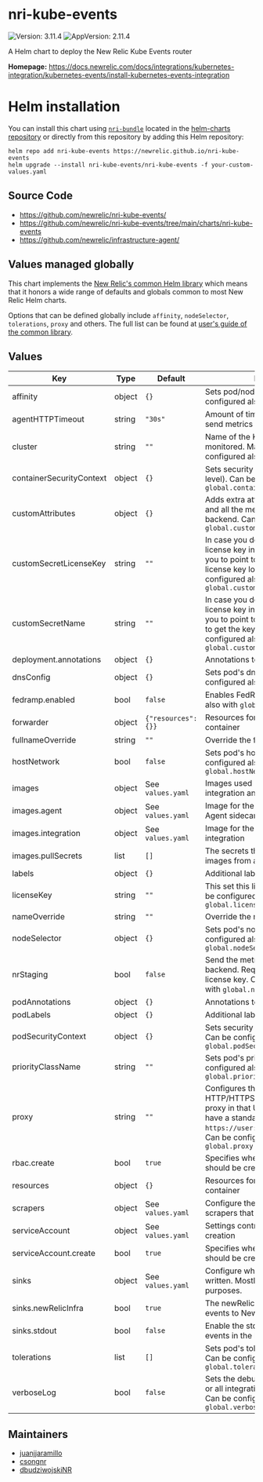 # nri-kube-events

![Version: 3.11.4](https://img.shields.io/badge/Version-3.11.4-informational?style=flat-square) ![AppVersion: 2.11.4](https://img.shields.io/badge/AppVersion-2.11.4-informational?style=flat-square)

A Helm chart to deploy the New Relic Kube Events router

**Homepage:** <https://docs.newrelic.com/docs/integrations/kubernetes-integration/kubernetes-events/install-kubernetes-events-integration>

# Helm installation

You can install this chart using [`nri-bundle`](https://github.com/newrelic/helm-charts/tree/master/charts/nri-bundle) located in the
[helm-charts repository](https://github.com/newrelic/helm-charts) or directly from this repository by adding this Helm repository:

```shell
helm repo add nri-kube-events https://newrelic.github.io/nri-kube-events
helm upgrade --install nri-kube-events/nri-kube-events -f your-custom-values.yaml
```

## Source Code

* <https://github.com/newrelic/nri-kube-events/>
* <https://github.com/newrelic/nri-kube-events/tree/main/charts/nri-kube-events>
* <https://github.com/newrelic/infrastructure-agent/>

## Values managed globally

This chart implements the [New Relic's common Helm library](https://github.com/newrelic/helm-charts/tree/master/library/common-library) which
means that it honors a wide range of defaults and globals common to most New Relic Helm charts.

Options that can be defined globally include `affinity`, `nodeSelector`, `tolerations`, `proxy` and others. The full list can be found at
[user's guide of the common library](https://github.com/newrelic/helm-charts/blob/master/library/common-library/README.md).

## Values

| Key | Type | Default | Description |
|-----|------|---------|-------------|
| affinity | object | `{}` | Sets pod/node affinities. Can be configured also with `global.affinity` |
| agentHTTPTimeout | string | `"30s"` | Amount of time to wait until timeout to send metrics to the metric forwarder |
| cluster | string | `""` | Name of the Kubernetes cluster monitored. Mandatory. Can be configured also with `global.cluster` |
| containerSecurityContext | object | `{}` | Sets security context (at container level). Can be configured also with `global.containerSecurityContext` |
| customAttributes | object | `{}` | Adds extra attributes to the cluster and all the metrics emitted to the backend. Can be configured also with `global.customAttributes` |
| customSecretLicenseKey | string | `""` | In case you don't want to have the license key in you values, this allows you to point to which secret key is the license key located. Can be configured also with `global.customSecretLicenseKey` |
| customSecretName | string | `""` | In case you don't want to have the license key in you values, this allows you to point to a user created secret to get the key from there. Can be configured also with `global.customSecretName` |
| deployment.annotations | object | `{}` | Annotations to add to the Deployment. |
| dnsConfig | object | `{}` | Sets pod's dnsConfig. Can be configured also with `global.dnsConfig` |
| fedramp.enabled | bool | `false` | Enables FedRAMP. Can be configured also with `global.fedramp.enabled` |
| forwarder | object | `{"resources":{}}` | Resources for the forwarder sidecar container |
| fullnameOverride | string | `""` | Override the full name of the release |
| hostNetwork | bool | `false` | Sets pod's hostNetwork. Can be configured also with `global.hostNetwork` |
| images | object | See `values.yaml` | Images used by the chart for the integration and agents |
| images.agent | object | See `values.yaml` | Image for the New Relic Infrastructure Agent sidecar |
| images.integration | object | See `values.yaml` | Image for the New Relic Kubernetes integration |
| images.pullSecrets | list | `[]` | The secrets that are needed to pull images from a custom registry. |
| labels | object | `{}` | Additional labels for chart objects |
| licenseKey | string | `""` | This set this license key to use. Can be configured also with `global.licenseKey` |
| nameOverride | string | `""` | Override the name of the chart |
| nodeSelector | object | `{}` | Sets pod's node selector. Can be configured also with `global.nodeSelector` |
| nrStaging | bool | `false` | Send the metrics to the staging backend. Requires a valid staging license key. Can be configured also with `global.nrStaging` |
| podAnnotations | object | `{}` | Annotations to add to the pod. |
| podLabels | object | `{}` | Additional labels for chart pods |
| podSecurityContext | object | `{}` | Sets security context (at pod level). Can be configured also with `global.podSecurityContext` |
| priorityClassName | string | `""` | Sets pod's priorityClassName. Can be configured also with `global.priorityClassName` |
| proxy | string | `""` | Configures the integration to send all HTTP/HTTPS request through the proxy in that URL. The URL should have a standard format like `https://user:password@hostname:port`. Can be configured also with `global.proxy` |
| rbac.create | bool | `true` | Specifies whether RBAC resources should be created |
| resources | object | `{}` | Resources for the integration container |
| scrapers | object | See `values.yaml` | Configure the various kinds of scrapers that should be run. |
| serviceAccount | object | See `values.yaml` | Settings controlling ServiceAccount creation |
| serviceAccount.create | bool | `true` | Specifies whether a ServiceAccount should be created |
| sinks | object | See `values.yaml` | Configure where will the metrics be written. Mostly for debugging purposes. |
| sinks.newRelicInfra | bool | `true` | The newRelicInfra sink sends all events to New Relic. |
| sinks.stdout | bool | `false` | Enable the stdout sink to also see all events in the logs. |
| tolerations | list | `[]` | Sets pod's tolerations to node taints. Can be configured also with `global.tolerations` |
| verboseLog | bool | `false` | Sets the debug logs to this integration or all integrations if it is set globally. Can be configured also with `global.verboseLog` |

## Maintainers

* [juanjjaramillo](https://github.com/juanjjaramillo)
* [csongnr](https://github.com/csongnr)
* [dbudziwojskiNR](https://github.com/dbudziwojskiNR)
